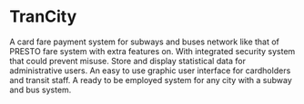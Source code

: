 # TranCity
A card fare payment system for subways and buses network like that of PRESTO fare system with extra features on. With integrated security system that could prevent misuse. Store and display statistical data for administrative users. An easy to use graphic user interface for cardholders and transit staff. A ready to be employed system for any city with a subway and bus system.
